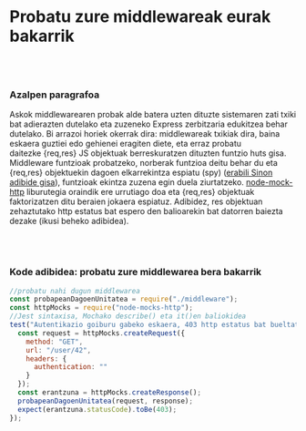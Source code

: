# Probatu zure middlewareak eurak bakarrik

<br/><br/>

### Azalpen paragrafoa

Askok middlewarearen probak alde batera uzten dituzte sistemaren zati txiki bat adierazten dutelako eta zuzeneko Express zerbitzaria edukitzea behar dutelako. Bi arrazoi horiek okerrak dira: middlewareak txikiak dira, baina eskaera guztiei edo gehienei eragiten diete, eta erraz probatu daitezke {req,res} JS objektuak berreskuratzen dituzten funtzio huts gisa. Middleware funtzioak probatzeko, norberak funtzioa deitu behar du eta {req,res} objektuekin dagoen elkarrekintza espiatu (spy) ([erabili Sinon adibide gisa](https://www.npmjs.com/package/sinon)), funtzioak ekintza zuzena egin duela ziurtatzeko. [node-mock-http](https://www.npmjs.com/package/node-mocks-http) liburutegia oraindik ere urrutiago doa eta {req,res} objektuak faktorizatzen ditu beraien jokaera espiatuz. Adibidez, res objektuan zehaztutako http estatus bat espero den balioarekin bat datorren baiezta dezake (ikusi beheko adibidea).


<br/><br/>

### Kode adibidea: probatu zure middlewarea bera bakarrik

```javascript
//probatu nahi dugun middlewarea
const probapeanDagoenUnitatea = require("./middleware");
const httpMocks = require("node-mocks-http");
//Jest sintaxisa, Mochako describe() eta it()en baliokidea
test("Autentikazio goiburu gabeko eskaera, 403 http estatus bat bueltatu beharko luke", () => {
  const request = httpMocks.createRequest({
    method: "GET",
    url: "/user/42",
    headers: {
      authentication: ""
    }
  });
  const erantzuna = httpMocks.createResponse();
  probapeanDagoenUnitatea(request, response);
  expect(erantzuna.statusCode).toBe(403);
});
```
